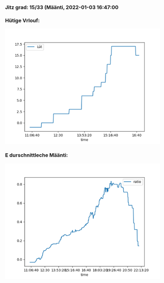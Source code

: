 ### Jitz grad: 15/33 (Määnti, 2022-01-03 16:47:00

### Hütige Vrlouf:
![Graph](Today.png)

### E durschnittleche Määnti:
![Graph](Määnti.png)